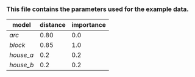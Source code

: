 ### This file contains the parameters used for the example data.

  model    | distance | importance
---------- | -------- | ----------
*arc*      | 0.80     | 0.0
*block*    | 0.85     | 1.0
*house_a*	 | 0.2	    | 0.2
*house_b*  | 0.2	    | 0.2
